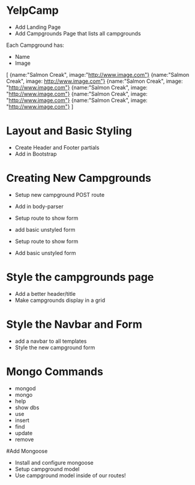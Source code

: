 # YelpCamp

* Add Landing Page
* Add Campgrounds Page that lists all campgrounds

Each Campground has:
* Name
* Image

[
	{name:"Salmon Creak", image:"http://www.image.com"}
	{name:"Salmon Creak", image: http://www.image.com"}
	{name:"Salmon Creak", image: "http://www.image.com"}
	{name:"Salmon Creak", image: "http://www.image.com"}
	{name:"Salmon Creak", image: "http://www.image.com"}
	{name:"Salmon Creak", image: "http://www.image.com"}
]

# Layout and Basic Styling

* Create Header and Footer partials
* Add in Bootstrap

# Creating New Campgrounds

* Setup new campground POST route
* Add in body-parser
* Setup route to show form
* add basic unstyled form

* Setup route to show form
* Add basic unstyled form

# Style the campgrounds page
* Add a better header/title
* Make campgrounds display in a grid

# Style the Navbar and Form
* add a navbar to all templates
* Style the new campground form

# Mongo Commands
* mongod
* mongo
* help
* show dbs
* use
* insert
* find
* update
* remove

#Add Mongoose
* Install and configure mongoose
* Setup campground model
* Use campground model inside of our routes!
